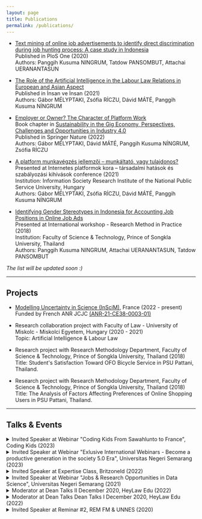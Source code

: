 ```yaml
---
layout: page
title: Publications
permalink: /publications/
---
```


- [Text mining of online job advertisements to identify direct discrimination during job hunting process: A case study in Indonesia](https://journals.plos.org/plosone/article?id=10.1371/journal.pone.0233746) <br>
  Published in PloS One (2020) <br>
  Authors: Panggih Kusuma NINGRUM, Tatdow PANSOMBUT, Attachai UERANANTASUN
  
- [The Role of the Artificial Intelligence in the Labour Law Relations in European and Asian Aspect](https://dergipark.org.tr/en/pub/insanveinsan/issue/65253/976915) <br>
  Published in İnsan ve İnsan (2021) <br>
  Authors: Gábor MÉLYPTAKI, Zsófia RİCZU, Dávid MÁTÉ, Panggih Kusuma NİNGRUM

- [Employer or Owner? The Character of Platform Work](https://link.springer.com/chapter/10.1007/978-981-16-8406-7_16) <br>
  Book chapter in [Sustainability in the Gig Economy, Perspectives, Challenges and Opportunities in Industry 4.0](https://link.springer.com/book/10.1007/978-981-16-8406-7) <br>
  Published in Springer Nature (2022) <br>
  Authors: Gábor MÉLYPTAKI, Dávid MÁTÉ, Panggih Kusuma NİNGRUM, Zsófia RİCZU

- [A platform munkavégzés jellemzői – munkáltató, vagy tulajdonos?](https://itki.uni-nke.hu/hirek/2021/05/12/az-internetes-platformok-kora-tarsadalmi-hatasok-es-szabalyozasi-kihivasok-cimu-konferencia-programja) <br>
  Presented at Internetes platformok kora – társadalmi hatások és szabályozási kihívások conference (2021) <br>
  Institution: Information Society Research Institute of the National Public Service University, Hungary <br>
  Authors: Gábor MÉLYPTAKI, Zsófia RİCZU, Dávid MÁTÉ, Panggih Kusuma NİNGRUM 
  
- [Identifying Gender Stereotypes in Indonesia for Accounting Job Positions in Online Job Ads](http://st.sat.psu.ac.th/seminar/ResearchMethod2018/program.html) <br>
  Presented at International workshop - Research Method in Practice (2018) <br>
  Institution: Faculty of Science & Technology, Prince of Songkla University, Thailand <br>
  Authors: Panggih Kusuma NINGRUM, Attachai UERANANTASUN, Tatdow PANSOMBUT
 
 *The list will be updated soon :)*
 
***

## Projects

- [Modelling Uncertainty in Science (InSciM)](https://project-inscim.github.io/), France (2022 - present) <br>
  Funded by French ANR JCJC [(ANR-21-CE38-0003-01)](https://anr.fr/Projet-ANR-21-CE38-0003)
  
- Research collaboration project with Faculty of Law - University of Miskolc - Miskolci Egyetem, Hungary (2020 - 2021) <br>
  Topic: Artificial Intelligence & Labour Law
  
- Research project with Research Methodology Department, Faculty of Science & Technology, Prince of Songkla University, Thailand (2018) <br>
  Title: Student's Satisfaction Toward OFO Bicycle Service in PSU Pattani, Thailand.
  
- Research project with Research Methodology Department, Faculty of Science & Technology, Prince of Songkla University, Thailand (2018) <br>
  Title: The Analysis of Factors Affecting Preferences of Online Shopping Users in PSU Pattani, Thailand. 

***

## Talks & Events

<details><summary>Invited Speaker at Webinar "Coding Kids From Sawahlunto to France", Coding Kids (2023)</summary>
  <img src="/assets/images/ad2-23.png" name="image-name" width="350" height="350">
  </details>

<details><summary>Invited Speaker at Webinar "Exlusive International Webinars - Become a productive generation in the society 5.0 Era", Universitas Negeri Semarang (2023)</summary>
  <img src="/assets/images/ad1-23.png" name="image-name" width="350" height="350">
  </details>

<details><summary>Invited Speaker at Expertise Class, BritzoneId (2022)</summary>
  <img src="/assets/images/ad.png" name="image-name" width="350" height="350">
  </details>
  
<details><summary>Invited Speaker at Webinar "Jobs & Research Opportunities in Data Science", Universitas Negeri Semarang (2021)</summary>
  <img src="/assets/images/ad2.png" name="image-name" width="350" height="350">
  </details>
 
<details><summary>Moderator at Dean Talks II December 2020, HeyLaw Edu (2022)</summary> <img src="/assets/images/ad3.jpeg" name="image-name" width="350" height="350"></details>
  
<details><summary>Moderator at Dean Talks Dean Talks I December 2020, HeyLaw Edu (2022)</summary>
  <img src="/assets/images/ad4.jpeg" name="image-name" width="350" height="350">
  </details>

<details><summary>Invited Speaker at Reminar #2, REM FM & UNNES (2020)</summary>
  <img src="/assets/images/ad5.jpeg" name="image-name" width="350" height="350">
  </details>
  


<!-- ***

## NEWS/MEDIA

- Media Review (Indonesia): [Webinar Jobs and Research Opportunities In Data Science](http://sekitarunnes.blogspot.com/2021/07/pentingnya-data-scientist-di-era.html), July 2021
- Newspaper (Indonesia): [Magang Untuk Mahasiswa Penting Nggak Sih?](https://issuu.com/joglosemar/docs/e-paper_13_mei_2016/10), May 2016 -->
